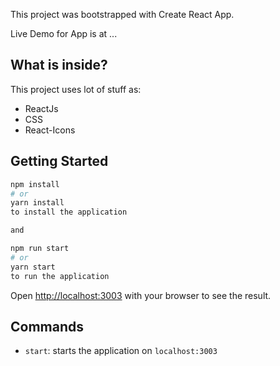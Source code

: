 This project was bootstrapped with Create React App.

Live Demo for App is at ...

## What is inside?

This project uses lot of stuff as:

- ReactJs
- CSS
- React-Icons


## Getting Started

```bash
npm install
# or
yarn install
to install the application

and 

npm run start
# or
yarn start
to run the application

```

Open [http://localhost:3003](http://localhost:3003) with your browser to see the result.

## Commands

- `start`: starts the application on `localhost:3003`

